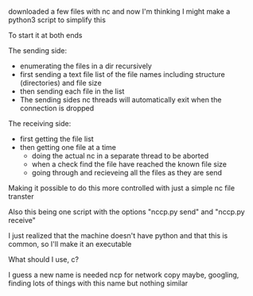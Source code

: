 downloaded a few files with nc and now I'm thinking I might make a python3 script to simplify this

To start it at both ends

The sending side:
- enumerating the files in a dir recursively
- first sending a text file list of the file names including structure (directories) and file size
- then sending each file in the list
-  The sending sides nc threads will automatically exit when the connection is dropped

The receiving side:
- first getting the file list
- then getting one file at a time
	-  doing the actual nc in a separate thread to be aborted
	-  when a check find the file have reached the known file size
	-  going through and recieveing all the files as they are send

Making it possible to do this more controlled with just a simple nc file transter

Also this being one script with the options "nccp.py send" and "nccp.py receive"

I just realized that the machine doesn't have python and that this is common, so I'll make it an executable

What should I use, c?

I guess a new name is needed ncp for network copy maybe, googling, finding lots of things with this name but nothing similar


